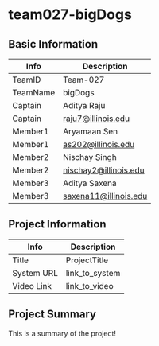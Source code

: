 # team027-bigDogs

## Basic Information

|   Info      |        Description     |
| ----------- | ---------------------- |
| TeamID      |        Team-027        |
| TeamName    |         bigDogs        |
| Captain     |       Aditya Raju      |
| Captain     |  raju7@illinois.edu    |
| Member1     |       Aryamaan Sen     |
| Member1     |   as202@illinois.edu   |
| Member2     |     Nischay Singh      |
| Member2     |  nischay2@illinois.edu |
| Member3     |      Aditya Saxena     |
| Member3     | saxena11@illinois.edu  |

## Project Information

|   Info      |        Description     |
| ----------- | ---------------------- |
|  Title      |       ProjectTitle     |
| System URL  |      link_to_system    |
| Video Link  |      link_to_video     |

## Project Summary

This is a summary of the project!
